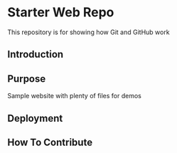# Starter Web Repo

This repository is for showing how Git and GitHub work

## Introduction

## Purpose

Sample website with plenty of files for demos

## Deployment

## How To Contribute


